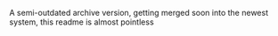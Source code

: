 A semi-outdated archive version, getting merged soon into the newest system, this readme is almost pointless
